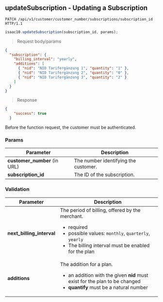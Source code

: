 ## updateSubscription - Updating a Subscription


```http
PATCH /api/v1/customer/customer_number/subscriptions/subscription_id HTTP/1.1
```

```javascript
isaac10.updateSubscription(subscription_id, params);
```

> Request body/params

```json
{
  "subscription": {
    "billing_interval": "yearly",
    "additions": [
      { "nid": "NID Tarifergänzung 1", "quantity": "1" },
      { "nid": "NID Tarifergänzung 2", "quantity": "0" },
      { "nid": "NID Tarifergänzung 3", "quantity": "2" }
    ]
  }
}
```


> Response

```json
{
    "success": true
  }
```

<aside class="success">
Before the function request, the customer must be authenticated.
</aside>

### Params

Parameter | Description
----------|-------------
**customer_number** (in URL) | The number identifying the customer.  
**subscription_id** | The ID of the subscription.

### Validation
Parameter | Description
----------|-------------
**next_billing_interval** | The period of billing, offered by the merchant. <ul> <div style="text-align: left;"> <li>  required </li><li>  possible values: `monthly`, `quarterly`, `yearly` </li>  <li> The billing interval must be enabled for the plan </li></ul>
**additions** | The addition for a plan. <ul> <div style="text-align: left;"> <li> an addition with the given **nid** must exist for the plan to be changed </li><li>  **quantify** must be a natural number </li></ul>
